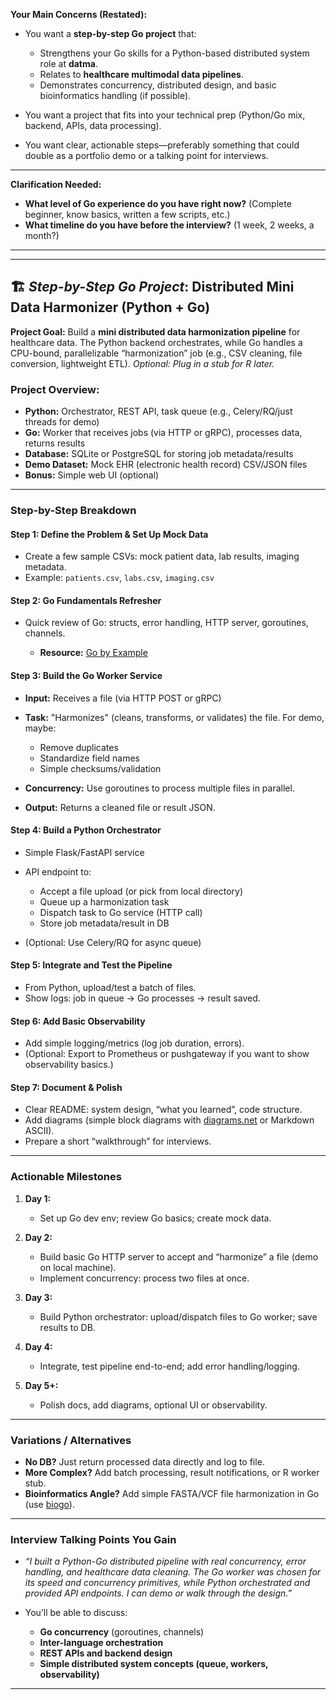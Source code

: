 **Your Main Concerns (Restated):**

* You want a **step-by-step Go project** that:

  * Strengthens your Go skills for a Python-based distributed system role at **datma**.
  * Relates to **healthcare multimodal data pipelines**.
  * Demonstrates concurrency, distributed design, and basic bioinformatics handling (if possible).
* You want a project that fits into your technical prep (Python/Go mix, backend, APIs, data processing).
* You want clear, actionable steps—preferably something that could double as a portfolio demo or a talking point for interviews.

---

**Clarification Needed:**

* **What level of Go experience do you have right now?** (Complete beginner, know basics, written a few scripts, etc.)
* **What timeline do you have before the interview?** (1 week, 2 weeks, a month?)

---

---

## 🏗️ *Step-by-Step Go Project*: **Distributed Mini Data Harmonizer (Python + Go)**

**Project Goal:**
Build a **mini distributed data harmonization pipeline** for healthcare data. The Python backend orchestrates, while Go handles a CPU-bound, parallelizable “harmonization” job (e.g., CSV cleaning, file conversion, lightweight ETL). *Optional: Plug in a stub for R later.*

### **Project Overview:**

* **Python:** Orchestrator, REST API, task queue (e.g., Celery/RQ/just threads for demo)
* **Go:** Worker that receives jobs (via HTTP or gRPC), processes data, returns results
* **Database:** SQLite or PostgreSQL for storing job metadata/results
* **Demo Dataset:** Mock EHR (electronic health record) CSV/JSON files
* **Bonus:** Simple web UI (optional)

---

### **Step-by-Step Breakdown**

#### **Step 1: Define the Problem & Set Up Mock Data**

* Create a few sample CSVs: mock patient data, lab results, imaging metadata.
* Example: `patients.csv`, `labs.csv`, `imaging.csv`

#### **Step 2: Go Fundamentals Refresher**

* Quick review of Go: structs, error handling, HTTP server, goroutines, channels.

  * **Resource:** [Go by Example](https://gobyexample.com/)

#### **Step 3: Build the Go Worker Service**

* **Input:** Receives a file (via HTTP POST or gRPC)
* **Task:** "Harmonizes" (cleans, transforms, or validates) the file. For demo, maybe:

  * Remove duplicates
  * Standardize field names
  * Simple checksums/validation
* **Concurrency:** Use goroutines to process multiple files in parallel.
* **Output:** Returns a cleaned file or result JSON.

#### **Step 4: Build a Python Orchestrator**

* Simple Flask/FastAPI service
* API endpoint to:

  * Accept a file upload (or pick from local directory)
  * Queue up a harmonization task
  * Dispatch task to Go service (HTTP call)
  * Store job metadata/result in DB
* (Optional: Use Celery/RQ for async queue)

#### **Step 5: Integrate and Test the Pipeline**

* From Python, upload/test a batch of files.
* Show logs: job in queue → Go processes → result saved.

#### **Step 6: Add Basic Observability**

* Add simple logging/metrics (log job duration, errors).
* (Optional: Export to Prometheus or pushgateway if you want to show observability basics.)

#### **Step 7: Document & Polish**

* Clear README: system design, “what you learned”, code structure.
* Add diagrams (simple block diagrams with [diagrams.net](https://diagrams.net/) or Markdown ASCII).
* Prepare a short “walkthrough” for interviews.

---

### **Actionable Milestones**

1. **Day 1:**

   * Set up Go dev env; review Go basics; create mock data.

2. **Day 2:**

   * Build basic Go HTTP server to accept and “harmonize” a file (demo on local machine).
   * Implement concurrency: process two files at once.

3. **Day 3:**

   * Build Python orchestrator: upload/dispatch files to Go worker; save results to DB.

4. **Day 4:**

   * Integrate, test pipeline end-to-end; add error handling/logging.

5. **Day 5+:**

   * Polish docs, add diagrams, optional UI or observability.

---

### **Variations / Alternatives**

* **No DB?** Just return processed data directly and log to file.
* **More Complex?** Add batch processing, result notifications, or R worker stub.
* **Bioinformatics Angle?** Add simple FASTA/VCF file harmonization in Go (use [biogo](https://github.com/biogo/biogo)).

---

### **Interview Talking Points You Gain**

* *“I built a Python-Go distributed pipeline with real concurrency, error handling, and healthcare data cleaning. The Go worker was chosen for its speed and concurrency primitives, while Python orchestrated and provided API endpoints. I can demo or walk through the design.”*
* You’ll be able to discuss:

  * **Go concurrency** (goroutines, channels)
  * **Inter-language orchestration**
  * **REST APIs and backend design**
  * **Simple distributed system concepts (queue, workers, observability)**

---
